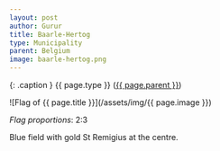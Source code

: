 ```yaml
---
layout: post
author: Gurur
title: Baarle-Hertog
type: Municipality
parent: Belgium
image: baarle-hertog.png
---
```

{: .caption }
{{ page.type }} ([{{ page.parent }}](/2019/03/14/belgium.html))

![Flag of {{ page.title }}](/assets/img/{{ page.image }})

*Flag proportions*: 2:3

Blue field with gold St Remigius at the centre.